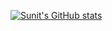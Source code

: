 [![Sunit's GitHub stats](https://github-readme-stats.vercel.app/api?username=sunitj&show_icons=true&theme=transparent&hide_rank=true)](https://github.com/anuraghazra/github-readme-stats)
